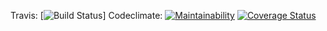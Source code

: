 Travis: [![Build Status](https://travis-ci.com/ksar79/New-Grape.svg?branch=master)]
Codeclimate: [![Maintainability](https://api.codeclimate.com/v1/badges/4976e813d384b3c779a4/maintainability)](https://codeclimate.com/github/ksar79/New-Grape/maintainability)
[![Coverage Status](https://coveralls.io/repos/github/ksar79/New-Grape/badge.svg?branch=master)](https://coveralls.io/github/ksar79/New-Grape?branch=master)
